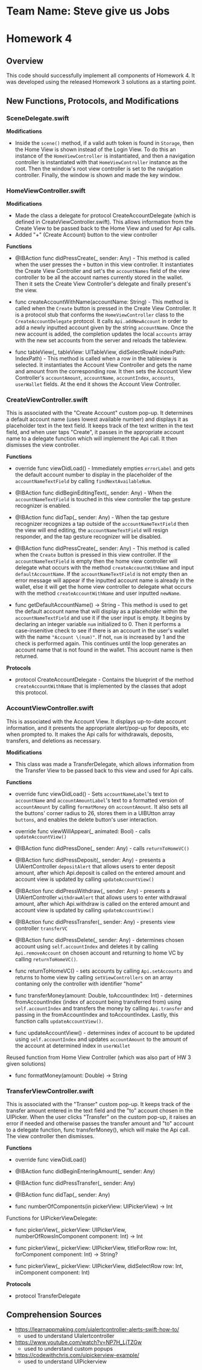 # Team Name: Steve give us Jobs

# Homework 4

## Overview
This code should successfully implement all components of Homework 4. It was developed using the released Homework 3 solutions as a starting point.

## New Functions, Protocols, and Modifications

### SceneDelegate.swift
__Modifications__

  * Inside the `scene()` method, if a valid auth token is found in `Storage`, then the Home View is shown instead of the Login View. To do this an instance of the `HomeViewController` is instantiated, and then a navigation controller is instantiated with that `HomeViewController` instance as the root. Then the window's root view controller is set to the navigation controller. Finally, the window is shown and made the key window.

### HomeViewController.swift
__Modifications__

  * Made the class a delegate for protocol CreateAccountDelegate (which is defined in CreateViewController.swift). This allows information from the Create View to be passed back to the Home View and used for Api calls.
  * Added "+" (Create Account) button to the view controller

__Functions__

  * @IBAction func didPressCreate(_ sender: Any) - This method is called when the user presses the `+` button in this view controller. It instantiates the Create View Controller and set's the `accountNames` field of the view controller to be all the account names currently stored in the wallet. Then it sets the Create View Controller's delegate and finally present's the view.
  
  * func createAccountWithName(accountName: String) - This method is called when the `Create` button is pressed in the Create View Controller. It is a protocol stub that conforms the `HomeViewController` class to the `CreateAccountDelegate` protocol. It calls `Api.addNewAccount` in order to add a newly inputted account given by the string `accountName`. Once the new account is added, the completion updates the local `accounts` array with the new set accounts from the server and reloads the tableview.
  
  * func tableView(_ tableView: UITableView, didSelectRowAt indexPath: IndexPath) - This method is called when a row in the tableview is selected. It instantiates the Account View Controller and gets the name and amount from the corresponding row. It then sets the Account View Controller's `accountAmount`, `accountName`, `accountIndex`, `accounts`, `userWallet` fields. At the end it shows the Account View Controller.


### CreateViewController.swift
This is associated with the "Create Account" custom pop-up. It determines a default account name (uses lowest available number) and displays it as placeholder text in the text field. It keeps track of the text written in the text field, and when user taps "Create", it passes in the appropriate account name to a delegate function which will implement the Api call. It then dismisses the view controller. 

__Functions__
  * override func viewDidLoad() - Immediately empties `errorLabel` and gets the default account number to display in the placeholder of the `accountNameTextField` by calling `findNextAvailableNum`.
  
  * @IBAction func didBeginEditingText(_ sender: Any) - When the `accountNameTextField` is touched in this view controller the tap gesture recognizer is enabled.
  
   * @IBAction func didTap(_ sender: Any) - When the tap gesture recognizer recognizes a tap outside of the `accountNameTextField` then the view will end editing, the `accountNameTextField` will resign responder, and the tap gesture recognizer will be disabled.
  
  * @IBAction func didPressCreate(_ sender: Any) - This method is called when the `Create` button is pressed in this view controller. If the `accountNameTextField` is empty then the home view controller will delegate what occurs with the method `createAccountWithName` and input `defaultAccountName`. If the `accountNameTextField` is not empty then an error message will appear if the inputted account name is already in the wallet, else it will get the home view controller to delegate what occurs with the method `createAccountWithName` and user inputted `newName`.

  * func getDefaultAccountName() -> String - This method is used to get the default account name that will display as a placeholder within the `accountNameTextField` and use it if the user input is empty. It begins by declaring an integer variable `num` initialized to 0. Then it performs a case-insenitive check to see if there is an account in the user's wallet with the name `"Account \(num)"`. If not, `num` is increased by 1 and the check is performed again. This continues until the loop generates an account name that is not found in the wallet. This account name is then returned.
  

__Protocols__
  * protocol CreateAccountDelegate - Contains the blueprint of the method `createAccountWithName` that is implemented by the classes that adopt this protocol.

### AccountViewController.swift
This is associated with the Account View. It displays up-to-date account information, and it presents the appropriate alert/pop-up for deposits, etc when prompted to. It makes the Api calls for withdrawals, deposits, transfers, and deletions as necessary. 

__Modifications__
  * This class was made a TransferDelegate, which allows information from the Transfer View to be passed back to this view and used for Api calls.

__Functions__
  * override func viewDidLoad() - Sets `accountNameLabel`'s text to `accountName` and `accountAmountLabel`'s text to a formatted version of `accountAmount` by calling `formatMoney` on `accountAmount`. It also sets all the buttons' corner radius to 26, stores them in a UIBUtton array `buttons`, and enables the delete button's user interaction.
  
  * override func viewWillAppear(_ animated: Bool) - calls `updateAccountView()`
  
  * @IBAction func didPressDone(_ sender: Any) - calls `returnToHomeVC()`
  
  * @IBAction func didPressDeposit(_ sender: Any) - presents a UIAlertController `depositAlert` that allows users to enter deposit amount, after which Api.deposit is called on the entered amount and account view is updated by calling `updateAccountView()`
  
  * @IBAction func didPressWithdraw(_ sender: Any) - presents a UIAlertController `withdrawAlert` that allows users to enter withdrawal amount, after which Api.withdraw is called on the entered amount and account view is updated by calling `updateAccountView()`
  
  * @IBAction func didPressTransfer(_ sender: Any) - presents view controller `transferVC`
  
  * @IBAction func didPressDelete(_ sender: Any) - determines chosen account using `self.accountIndex` and deletes it by calling `Api.removeAccount` on chosen account and returning to home VC by calling `returnToHomeVC()`. 
  
  * func returnToHomeVC() - sets accounts by calling `Api.setAccounts` and returns to home view by calling `setViewControllers` on an array contaning only the controller with identifier "home"
  
  * func transferMoney(amount: Double, toAccountIndex: Int) - determines fromAccountIndex (index of account being transferred from) using `self.accountIndex` and transfers the money by calling `Api.transfer` and passing in the fromAccountIndex and toAccountIndex. Lastly, this function calls `updateAccountView()`.
  
  * func updateAccountView() - determines index of account to be updated using `self.accountIndex` and updates `accountAmount` to the amount of the account at determined index in `userWallet`
  
  Reused function from Home View Controller (which was also part of HW 3 given solutions)
  * func formatMoney(amount: Double) -> String

### TransferViewController.swift
This is associated with the "Transer" custom pop-up. It keeps track of the transfer amount entered in the text field and the "to" account chosen in the UIPicker. When the user clicks "Transfer" on the custom pop-up, it raises an error if needed and otherwise passes the transfer amount and "to" account to a delegate function, func transferMoney(), which will make the Api call. The view controller then dismisses.

__Functions__
  * override func viewDidLoad()
  
  * @IBAction func didBeginEnteringAmount(_ sender: Any)
  
  * @IBAction func didPressTransfer(_ sender: Any)
  
  * @IBAction func didTap(_ sender: Any)
  
  * func numberOfComponents(in pickerView: UIPickerView) -> Int
  
  Functions for UIPickerViewDelegate:
  * func pickerView(_ pickerView: UIPickerView, numberOfRowsInComponent component: Int) -> Int
  
  * func pickerView(_ pickerView: UIPickerView, titleForRow row: Int, forComponent component: Int) -> String?
  
  * func pickerView(_ pickerView: UIPickerView, didSelectRow row: Int, inComponent component: Int)
  

__Protocols__
  * protocol TransferDelegate
  
## Comprehension Sources
  * https://learnappmaking.com/uialertcontroller-alerts-swift-how-to/
    * used to understand UIalertcontroller
  * https://www.youtube.com/watch?v=NP7H_LjTZGw
    * used to understand custom popups
  * https://codewithchris.com/uipickerview-example/
    * used to understand UIPickerview
